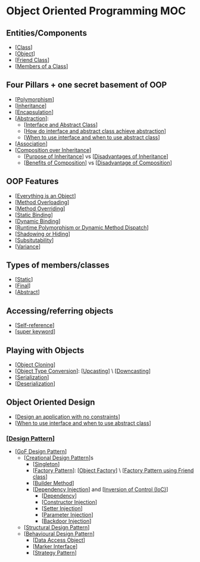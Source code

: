 # Object Oriented Programming MOC

## Entities/Components

- [[Class]]
- [[Object]]
- [[Friend Class]]
- [[Members of a Class]]

## Four Pillars + one secret basement of OOP

- [[Polymorphism]]
- [[Inheritance]]
- [[Encapsulation]]
- [[Abstraction]]:
  - [[Interface and Abstract Class]]
  - [[How do interface and abstract class achieve abstraction]]
  - [[When to use interface and when to use abstract class]]
- [[Association]]
- [[Composition over Inheritance]]
  - [[Purpose of Inheritance]] vs [[Disadvantages of Inheritance]]
  - [[Benefits of Composition]] vs [[Disadvantage of Composition]]

## OOP Features

- [[Everything is an Object]]
- [[Method Overloading]]
- [[Method Overriding]]
- [[Static Binding]]
- [[Dynamic Binding]]
- [[Runtime Polymorphism or Dynamic Method Dispatch]]
- [[Shadowing or Hiding]]
- [[Subsitutability]]
- [[Variance]]

## Types of members/classes

- [[Static]]
- [[Final]]
- [[Abstract]]

## Accessing/referring objects

- [[Self-reference]]
- [[super keyword]]

## Playing with Objects

- [[Object Cloning]]
- [[Object Type Conversion]]: [[Upcasting]] \ [[Downcasting]]
- [[Serialization]]
- [[Deserialization]]

## Object Oriented Design

- [[Design an application with no constraints]]
- [[When to use interface and when to use abstract class]]

### [[Design Pattern]]

- [[GoF Design Pattern]]
  - [[Creational Design Pattern]]s
    - [[Singleton]]
    - [[Factory Pattern]]: [[Object Factory]] \ [[Factory Pattern using Friend class]]
    - [[Builder Method]]
    - [[Dependency Injection]] and [[Inversion of Control (IoC)]]
      - [[Dependency]]
      - [[Constructor Injection]]
      - [[Setter Injection]]
      - [[Parameter Injection]]
      - [[Backdoor Injection]]
  - [[Structural Design Pattern]]
  - [[Behavioural Design Pattern]]
    - [[Data Access Object]]
    - [[Marker Interface]]
    - [[Strategy Pattern]]

[//begin]: # "Autogenerated link references for markdown compatibility"
[Class]: Class "Class"
[Object]: Object "Object"
[Friend Class]: <Friend Class> "Friend Class"
[Members of a Class]: <Members of a Class> "Members of a Class"
[Polymorphism]: Polymorphism "Polymorphism"
[Inheritance]: Inheritance "Inheritance"
[Encapsulation]: Encapsulation "Encapsulation"
[Abstraction]: Abstraction "Abstraction"
[Interface and Abstract Class]: <Interface and Abstract Class> "Interface and Abstract Class"
[How do interface and abstract class achieve abstraction]: <How do interface and abstract class achieve abstraction> "How do Interface and Abstract Class achieve abstraction"
[When to use interface and when to use abstract class]: <When to use interface and when to use abstract class> "When to use interface and when to use abstract class"
[Association]: Association "Association"
[Composition over Inheritance]: <Composition over Inheritance> "Composition over Inheritance"
[Purpose of Inheritance]: <Purpose of Inheritance> "Purpose of Inheritance"
[Disadvantages of Inheritance]: <Disadvantages of Inheritance> "Disadvantages of Inheritance"
[Benefits of Composition]: <Benefits of Composition> "Benefits of Composition"
[Disadvantage of Composition]: <Disadvantage of Composition> "Disadvantage of Composition"
[Everything is an Object]: <Everything is an Object> "Everything is an Object"
[Method Overloading]: <Method Overloading> "Method Overloading"
[Method Overriding]: <Method Overriding> "Method Overriding"
[Static Binding]: <Static Binding> "Static Binding"
[Dynamic Binding]: <Dynamic Binding> "Dynamic Binding"
[Runtime Polymorphism or Dynamic Method Dispatch]: <Runtime Polymorphism or Dynamic Method Dispatch> "Runtime Polymorphism or Dynamic Method Dispatch"
[Shadowing or Hiding]: <Shadowing or Hiding> "Shadowing or Hiding"
[Subsitutability]: Subsitutability "Subsitutability"
[Variance]: Variance "Variance"
[Static]: Static "Static"
[Final]: Final "Final"
[Abstract]: Abstract "Abstract"
[Self-reference]: Self-reference "Self-reference"
[super keyword]: <super keyword> "super keyword"
[Object Cloning]: <Object Cloning> "Object Cloning"
[Object Type Conversion]: <Object Type Conversion> "Object Type Conversion"
[Upcasting]: Upcasting "Upcasting"
[Downcasting]: Downcasting "Downcasting"
[Serialization]: Serialization "Serialization"
[Deserialization]: Deserialization "Deserialization"
[Design an application with no constraints]: <Design an application with no constraints> "Design an application with no constraints"
[Design Pattern]: <Design Pattern> "Design Pattern"
[GoF Design Pattern]: <GoF Design Pattern> "GoF Design Pattern"
[Creational Design Pattern]: <Creational Design Pattern> "Creational Design Pattern"
[Singleton]: Singleton "Singleton"
[Factory Pattern]: <Factory Pattern> "Factory Method"
[Object Factory]: <Object Factory> "Object Factory"
[Factory Pattern using Friend class]: <Factory Pattern using Friend class> "Factory Pattern using Friend class"
[Builder Method]: <Builder Method> "Builder Method"
[Dependency Injection]: <Dependency Injection> "Dependency Injection"
[Inversion of Control (IoC)]: <Inversion of Control (IoC)> "Inversion of Control (IoC)"
[Dependency]: Dependency "Dependency"
[Constructor Injection]: <Constructor Injection> "Constructor Injection"
[Setter Injection]: <Setter Injection> "Setter Injection"
[Parameter Injection]: <Parameter Injection> "Parameter Injection"
[Backdoor Injection]: <Backdoor Injection> "Backdoor Injection"
[Structural Design Pattern]: <Structural Design Pattern> "Structural Design Pattern"
[Behavioural Design Pattern]: <Behavioural Design Pattern> "Behavioural Design Pattern"
[Data Access Object]: <Data Access Object> "Data Access Object"
[Marker Interface]: <Marker Interface> "Marker Interface"
[Strategy Pattern]: <Strategy Pattern> "Strategy Pattern"
[//end]: # "Autogenerated link references"
